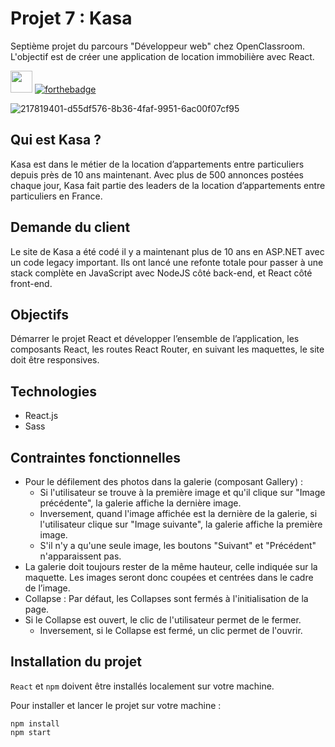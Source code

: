 # Projet 7 : Kasa

Septième projet du parcours "Développeur web" chez OpenClassroom. L'objectif est de créer une application de location immobilière avec React.

<img src="https://user-images.githubusercontent.com/98737248/232500465-0d743860-a4cd-4af0-bcf9-bc2cf2f698b3.svg" style="height:35px;"> [![forthebadge](https://forthebadge.com/images/badges/powered-by-coffee.svg)](https://forthebadge.com)

![217819401-d55df576-8b36-4faf-9951-6ac00f07cf95](https://user-images.githubusercontent.com/98737248/232498896-5657dce3-82a1-49c3-a50c-fd428f3747ac.png)

## Qui est Kasa ?

Kasa est dans le métier de la location d’appartements entre particuliers depuis près de 10 ans maintenant. Avec plus de 500 annonces postées chaque jour, Kasa fait partie des leaders de la location d’appartements entre particuliers en France.

## Demande du client
Le site de Kasa a été codé il y a maintenant plus de 10 ans en ASP.NET avec un code legacy important. Ils ont lancé une refonte totale pour passer à une stack complète en JavaScript avec NodeJS côté back-end, et React côté front-end. 

## Objectifs

Démarrer le projet React et développer l’ensemble de l’application, les composants React, les routes React Router, en suivant les maquettes, le site doit être responsives. 

## Technologies

- React.js
- Sass

## Contraintes fonctionnelles

- Pour le défilement des photos dans la galerie (composant Gallery) :
  - Si l'utilisateur se trouve à la première image et qu'il clique sur "Image précédente", la galerie affiche la dernière image. 
  - Inversement, quand l'image affichée est la dernière de la galerie, si l'utilisateur clique sur "Image suivante", la galerie affiche la première image. 
  - S'il n'y a qu'une seule image, les boutons "Suivant" et "Précédent" n'apparaissent pas.
- La galerie doit toujours rester de la même hauteur, celle indiquée sur la maquette. Les images seront donc coupées et centrées dans le cadre de l’image.
- Collapse : Par défaut, les Collapses sont fermés à l'initialisation de la page. 
- Si le Collapse est ouvert, le clic de l'utilisateur permet de le fermer.
  - Inversement, si le Collapse est fermé, un clic permet de l'ouvrir.

## Installation du projet

`React` et `npm` doivent être installés localement sur votre machine.

Pour installer et lancer le projet sur votre machine :

```terminal
npm install
npm start
```